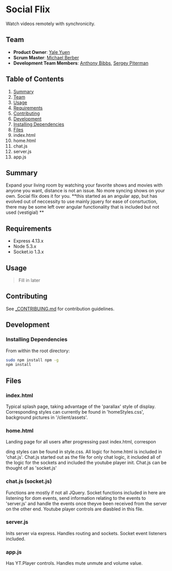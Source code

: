 # Social Flix
  Watch videos remotely with synchronicity. 
    
## Team ##
 - __Product Owner__: [Yale Yuen](https://github.com/Ycube)
 - __Scrum Master__: [Michael Berber](https://github.com/mickberber)
 - __Development Team Members__: [Anthony Bibbs](https://github.com/abibbs), [Sergey Piterman](https://github.com/spiterman)

## Table of Contents

1. [Summary](#summary)
1. [Team](#team)
1. [Usage](#usage)
1. [Requirements](#requirements)
1. [Contributing](#contributing)
1. [Development](#development)
  1. [Installing Dependencies](#installing-dependencies) 
1. [Files](#files)
  1. index.html
  1. home.html
  1. chat.js
  1. server.js
  1. app.js


## Summary ##

  Expand your living room by watching your favorite shows and movies with anyone you want, distance is not an issue. No more syncing shows on your own. Social flix does it for you.  **this started as an angular app, but has evolved out of neccessity to use mainly jquery for ease of consrtuction, there may be some left over angular functionality that is included but not used (vestigial) **

## Requirements ##
- Express 4.13.x
- Node 5.3.x
- Socket.io 1.3.x

## Usage ##
  >Fill in later

## Contributing ##
See [_CONTRIBUING.md](https://github.com/middleOutHomeBrewCrew/middleOutHomeBrewCrew/blob/master/_CONTRIBUTING.md) for contribution guidelines.

## Development ##

### Installing Dependencies

From within the root directory:

```sh
sudo npm install npm -g
npm install
```

## Files ##

### index.html ###

  Typical splash page, taking advantage of the 'parallax' style of display.  Corresponding styles can currently be found in 'homeStyles.css', background pictures in '/client/assets'.

### home.html ###

  Landing page for all users after progressing past index.html, correspon

  ding styles can be found in style.css.  All logic for home.html is included in 'chat.js'.  Chat.js started out as the file for only chat logic, it included all of the logic for the sockets and included the youtube player init.  Chat.js can be thought of as 'socket.js'

### chat.js (socket.js) ###

  Functions are mostly if not all JQuery.  Socket functions included in here are listening for dom events, send information relating to the events to 'server.js' and handle the events once theyve been received from the server on the other end.  Youtube player controls are diasbled in this file.

### server.js ###

  Inits server via express.  Handles routing and sockets. Socket event listeners included.

### app.js ###

  Has YT.Player controls.  Handles mute unmute and volume value.
